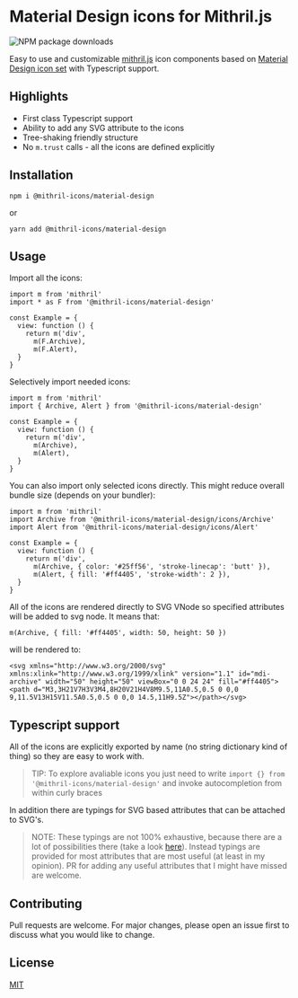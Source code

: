 # Material Design icons for Mithril.js

![NPM package downloads](https://img.shields.io/npm/dw/@mithril-icons/material-design?style=flat-square)

Easy to use and customizable [mithril.js](https://mithril.js.org/) icon components based on [Material Design icon set](https://materialdesignicons.com/) with Typescript support.

## Highlights
- First class Typescript support
- Ability to add any SVG attribute to the icons
- Tree-shaking friendly structure
- No `m.trust` calls - all the icons are defined explicitly

## Installation

```
npm i @mithril-icons/material-design
```
or
```
yarn add @mithril-icons/material-design
```
## Usage
Import all the icons:
```
import m from 'mithril'
import * as F from '@mithril-icons/material-design'

const Example = {
  view: function () {
    return m('div',
      m(F.Archive),
      m(F.Alert),
  }
}
```
Selectively import needed icons:
```
import m from 'mithril'
import { Archive, Alert } from '@mithril-icons/material-design'

const Example = {
  view: function () {
    return m('div',
      m(Archive),
      m(Alert),
  }
}
```
You can also import only selected icons directly. This might reduce overall bundle size (depends on your bundler):
```
import m from 'mithril'
import Archive from '@mithril-icons/material-design/icons/Archive'
import Alert from '@mithril-icons/material-design/icons/Alert'

const Example = {
  view: function () {
    return m('div',
      m(Archive, { color: '#25ff56', 'stroke-linecap': 'butt' }),
      m(Alert, { fill: '#ff4405', 'stroke-width': 2 }),
  }
}
```
All of the icons are rendered directly to SVG VNode so specified attributes will be added to svg node. It means that:
```
m(Archive, { fill: '#ff4405', width: 50, height: 50 })
```
will be rendered to:
```
<svg xmlns="http://www.w3.org/2000/svg" xmlns:xlink="http://www.w3.org/1999/xlink" version="1.1" id="mdi-archive" width="50" height="50" viewBox="0 0 24 24" fill="#ff4405"><path d="M3,3H21V7H3V3M4,8H20V21H4V8M9.5,11A0.5,0.5 0 0,0 9,11.5V13H15V11.5A0.5,0.5 0 0,0 14.5,11H9.5Z"></path></svg>
```
## Typescript support
All of the icons are explicitly exported by name (no string dictionary kind of thing) so they are easy to work with.

> TIP: To explore avaliable icons you just need to write `import {} from '@mithril-icons/material-design'` and invoke autocompletion from within curly braces 

In addition there are typings for SVG based attributes that can be attached to SVG's.

> NOTE: These typings are not 100% exhaustive, because there are a lot of possibilities there (take a look [here](https://developer.mozilla.org/en-US/docs/Web/SVG/Attribute)). Instead typings are provided for most attributes that are most useful (at least in my opinion). PR for adding any useful attributes that I might have missed are welcome.

## Contributing
Pull requests are welcome. For major changes, please open an issue first to discuss what you would like to change.

## License
[MIT](https://choosealicense.com/licenses/mit/)
